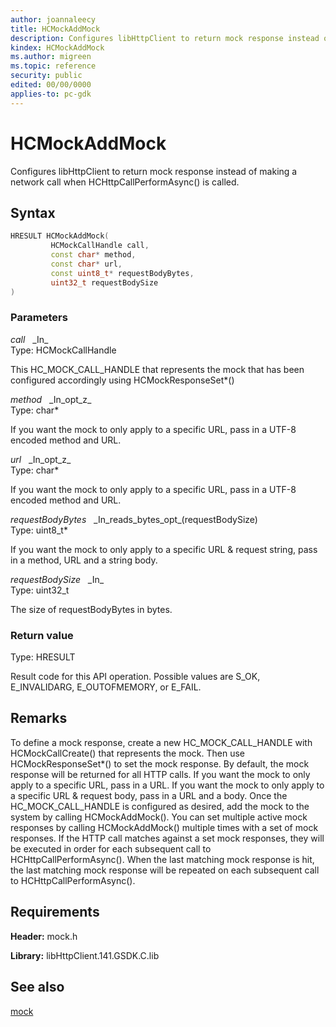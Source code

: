 ```yaml
---
author: joannaleecy
title: HCMockAddMock
description: Configures libHttpClient to return mock response instead of making a network call when HCHttpCallPerformAsync() is called.
kindex: HCMockAddMock
ms.author: migreen
ms.topic: reference
security: public
edited: 00/00/0000
applies-to: pc-gdk
---
```


# HCMockAddMock  

Configures libHttpClient to return mock response instead of making a network call when HCHttpCallPerformAsync() is called.  

## Syntax  
  
```cpp
HRESULT HCMockAddMock(  
         HCMockCallHandle call,  
         const char* method,  
         const char* url,  
         const uint8_t* requestBodyBytes,  
         uint32_t requestBodySize  
)  
```  
  
### Parameters  
  
*call* &nbsp;&nbsp;\_In\_  
Type: HCMockCallHandle  
  
This HC_MOCK_CALL_HANDLE that represents the mock that has been configured accordingly using HCMockResponseSet*()  
  
*method* &nbsp;&nbsp;\_In\_opt\_z\_  
Type: char*  
  
If you want the mock to only apply to a specific URL, pass in a UTF-8 encoded method and URL.  
  
*url* &nbsp;&nbsp;\_In\_opt\_z\_  
Type: char*  
  
If you want the mock to only apply to a specific URL, pass in a UTF-8 encoded method and URL.  
  
*requestBodyBytes* &nbsp;&nbsp;\_In\_reads\_bytes\_opt\_(requestBodySize)  
Type: uint8_t*  
  
If you want the mock to only apply to a specific URL & request string, pass in a method, URL and a string body.  
  
*requestBodySize* &nbsp;&nbsp;\_In\_  
Type: uint32_t  
  
The size of requestBodyBytes in bytes.  
  
  
### Return value  
Type: HRESULT
  
Result code for this API operation. Possible values are S_OK, E_INVALIDARG, E_OUTOFMEMORY, or E_FAIL.
  
## Remarks  
  
To define a mock response, create a new HC_MOCK_CALL_HANDLE with HCMockCallCreate() that represents the mock. Then use HCMockResponseSet*() to set the mock response. By default, the mock response will be returned for all HTTP calls. If you want the mock to only apply to a specific URL, pass in a URL. If you want the mock to only apply to a specific URL & request body, pass in a URL and a body. Once the HC_MOCK_CALL_HANDLE is configured as desired, add the mock to the system by calling HCMockAddMock(). You can set multiple active mock responses by calling HCMockAddMock() multiple times with a set of mock responses. If the HTTP call matches against a set mock responses, they will be executed in order for each subsequent call to HCHttpCallPerformAsync(). When the last matching mock response is hit, the last matching mock response will be repeated on each subsequent call to HCHttpCallPerformAsync().
  
## Requirements  
  
**Header:** mock.h
  
**Library:** libHttpClient.141.GSDK.C.lib
  
## See also  
[mock](../mock_members.md)  
  
  